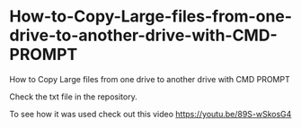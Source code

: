 # How-to-Copy-Large-files-from-one-drive-to-another-drive-with-CMD-PROMPT
How to Copy Large files from one drive to another drive with CMD PROMPT

Check the txt file in the repository.

To see how it was used check out this video https://youtu.be/89S-wSkosG4
